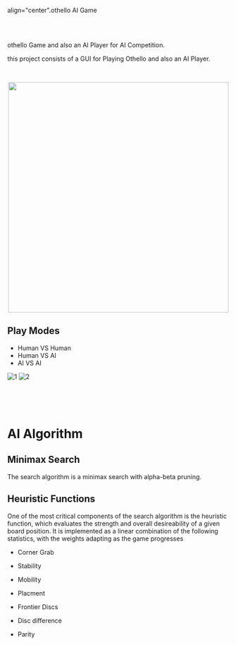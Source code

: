   
 <p> align="center".othello AI Game</p>
<br/><br/>
<p>othello Game and also an AI Player for AI Competition.</p>
<p>this project consists of a GUI for Playing Othello and also an AI Player.</p>

<br/>
<p align="center">
  <img width="500" height="522" src="/../master/doc/vs_greedy.gif?raw=true"/>
  
  <p align="center"wAI Algorithm (Black) vs. Greedy Algorithm (White)</p>
</p>

Play Modes
----------
* Human VS Human
* Human VS AI
* AI VS AI


![1](https://github.com/moaz152/Othello_AI_Player/assets/85046148/0e30fa59-1c1b-448e-952e-14a880bee488)
![2](https://github.com/moaz152/Othello_AI_Player/assets/85046148/ed5783c8-b927-47ed-afc4-dcac06cafdd2)




<br/>
<br/>
<br/>

# AI Algorithm


Minimax Search
--------------
The search algorithm is a minimax search with alpha-beta pruning.


Heuristic Functions
-------------------
One of the most critical components of the search algorithm is the heuristic function, which evaluates the strength and overall desireability of a given board position. It is implemented as a linear combination of the following statistics, with the weights adapting as the game progresses

* Corner Grab 

* Stability 

* Mobility 

* Placment

* Frontier Discs

* Disc difference 

* Parity 
